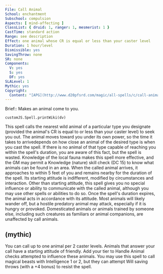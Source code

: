 ```yaml
---
File: Call Animal
School: enchantment
Subschool: compulsion
Aspects: [ mind-affecting ]
ClassList: { druid: 1, ranger: 1, mesmerist: 1 }
CastTime: standard action
Range: see description
Effect: one animal whose CR is equal or less than your caster level
Duration: 1 hour/level
Dismissible: yes
SavingThrow: none
SR: none
Components:
  V: yes
  S: yes
  DF: yes
SLALevel: 1
Mythic: yes
Copyright:
  Content: "[APG](http://www.d20pfsrd.com/magic/all-spells/c/call-animal)"
---
```

Brief:: Makes an animal come to you.

```dataviewjs
customJS.Spell.printWiki(dv)
```

This spell calls the nearest wild animal of a particular type you designate (provided the animal's CR is equal to or less than your caster level) to seek you out. The animal moves toward you under its own power, so the time it takes to arrivedepends on how close an animal of the desired type is when you cast the spell. If there is no animal of that type capable of reaching you within the spell's duration, you are aware of this fact, but the spell is wasted. Knowledge of the local fauna makes this spell more effective, and the GM may permit a Knowledge (nature) skill check (DC 15) to know what animals can be found in an area.  When the called animal arrives, it approaches to within 5 feet of you and remains nearby for the duration of the spell.  Its starting attitude is indifferent, modified by circumstances and interaction. Other than starting attitude, this spell gives you no special influence or ability to communicate with the called animal, although you may use other spells or abilities to do so.  Once the spell's duration expires, the animal acts in accordance with its attitude. Most animals will likely wander off, but a hostile predatory animal may attack, especially if it is hungry or provoked.  Domesticated animals or animals trained by someone else, including such creatures as familiars or animal companions, are unaffected by call animals.


## (mythic)

You can call up to one animal per 2 caster levels. Animals that answer your call have a starting attitude of friendly. Add your tier to Handle Animal checks attempted to influence these animals. You may use this spell to call magical beasts with Intelligence 1 or 2, but they can attempt Will saving throws (with a +4 bonus) to resist the spell.
